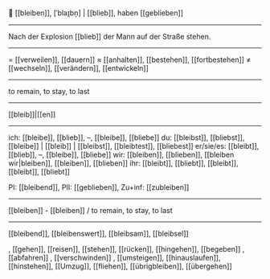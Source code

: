 😤 [[bleiben]], [ˈblaɪ̯bn̩] | [[blieb]], haben [[geblieben]]

---
 Nach der Explosion [[blieb]] der Mann auf der Straße stehen.
 
---
= [[verweilen]], [[dauern]]
≈ [[anhalten]], [[bestehen]], [[fortbestehen]]
≠ [[wechseln]], [[verändern]], [[entwickeln]]

---
to remain, to stay, to last

---
[[bleib]]|[[en]]

---
ich: [[bleibe]], [[blieb]], –, [[bleibe]], [[bliebe]]
du: [[bleibst]], [[bliebst]], [[bleibe]] | [[bleib]] | [[bleibst]], [[bleibtest]], [[bliebest]]
er/sie/es: [[bleibt]], [[blieb]], –, [[bleibe]], [[bliebe]]
wir: [[bleiben]], [[blieben]], [[bleiben wir|bleiben]], [[bleiben]], [[blieben]]
ihr: [[bleibt]], [[bliebt]], [[bleibt]], [[bleibt]], [[bliebt]] 

PI: [[bleibend]], PII: [[geblieben]], Zu+inf: [[zubleiben]]

---
[[bleiben]] - [[bleiben]] / to remain, to stay, to last

---
[[bleibend]], [[bleibenswert]], [[bleibsam]], [[bleibsel]]

, [[gehen]], [[reisen]], [[stehen]], [[rücken]], [[hingehen]], [[begeben]]
, [[abfahren]]
, [[verschwinden]]
, [[umsteigen]], [[hinauslaufen]], [[hinstehen]], [[Umzug]], [[fliehen]], [[übrigbleiben]], [[übergehen]]